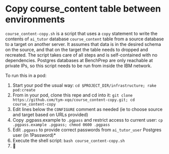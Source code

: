 # Copy course_content table between environments

`course_content-copy.sh` is a script that uses a `copy` statement to write the contents of `ai_tutor` database `course_content` table from a source database to a target on another server. It assumes that data is in the desired schema on the source, and that on the target the table needs to dropped and recreated. The script takes care of all steps and is self-contained with no dependencies. Postgres databases at BenchPrep are only reachable at private IPs, so this script needs to be run from inside the IBM network. 

To run this in a pod:

1. Start your pod the usual way: `cd $PROJECT_DIR/infrastructure; rake pod:create`
1. From in your pod, clone this repe and cd into it: `git clone https://github.com/tym-xqo/course_content-copy.git; cd course_content-copy`
1. Edit lines below the `CONFIGURE` comment as needed (ie to choose source and target based on URLs provided)
2. Copy .pgpass.example to `.pgpass` and restrict access to current user: `cp .pgpass.example .pgpass; chmod 0600 .pgpass`
3. Edit `.pgpass` to provide correct passwords from `ai_tutor_user` Postgres user (in 1Password)*
4. Execute the shell script: `bash course_content-copy.sh`
5. 🎉
